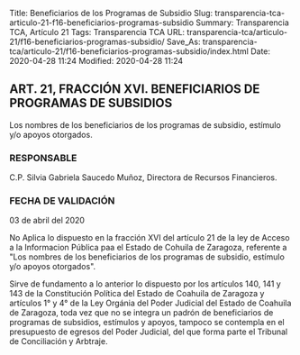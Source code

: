Title: Beneficiarios de los Programas de Subsidio
Slug: transparencia-tca-articulo-21-f16-beneficiarios-programas-subsidio
Summary: Transparencia TCA, Artículo 21
Tags: Transparencia TCA
URL: transparencia-tca/articulo-21/f16-beneficiarios-programas-subsidio/
Save_As: transparencia-tca/articulo-21/f16-beneficiarios-programas-subsidio/index.html
Date: 2020-04-28 11:24
Modified: 2020-04-28 11:24


## ART. 21, FRACCIÓN XVI. BENEFICIARIOS DE PROGRAMAS DE SUBSIDIOS

Los nombres de los beneficiarios de los programas de subsidio, estímulo y/o apoyos otorgados.


### RESPONSABLE

C.P. Silvia Gabriela Saucedo Muñoz, Directora de Recursos Financieros.


### FECHA DE VALIDACIÓN

03 de abril del 2020


No Aplica lo dispuesto en la fracción XVI del artículo 21 de la ley de Acceso a la Informacion Pública paa el Estado de Cohuila de Zaragoza, referente a "Los nombres de los beneficiarios de los programas de subsidio, estímulo y/o apoyos otorgados".

Sirve de fundamento a lo anterior lo dispuesto por los artículos 140, 141 y 143 de la Constitución Política del Estado de Coahuila de Zaragoza y artículos 1° y 4° de la Ley Orgánia del Poder Judicial del Estado de Coahuila de Zaragoza, toda vez que no se integra un padrón de beneficiarios de programas de subsidios, estímulos y apoyos, tampoco se contempla en el presupuesto de egresos del Poder Judicial, del que forma parte el Tribunal de Conciliación y Arbtraje.



